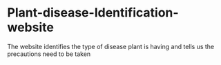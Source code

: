 # Plant-disease-Identification-website
The website identifies the type of disease plant is having and tells us the precautions need to be taken
